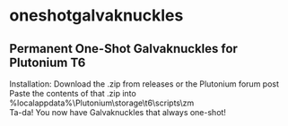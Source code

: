 # oneshotgalvaknuckles
Permanent One-Shot Galvaknuckles for Plutonium T6
-------------------------------------------------
Installation:
Download the .zip from releases or the Plutonium forum post  
Paste the contents of that .zip into %localappdata%\Plutonium\storage\t6\scripts\zm  
Ta-da! You now have Galvaknuckles that always one-shot!
